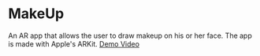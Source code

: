 # MakeUp
An AR app that allows the user to draw makeup on his or her face. The app is made with Apple's ARKit. 
[Demo Video](MakeUpAppDemo.mov)
